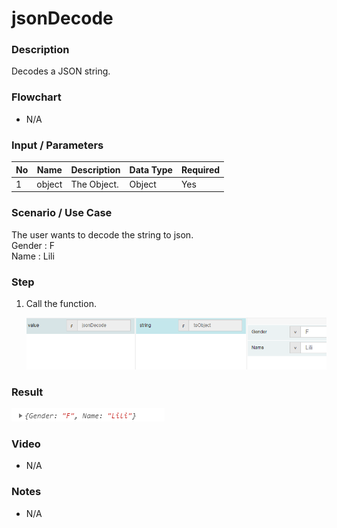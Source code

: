 ﻿# jsonDecode


### Description

Decodes a JSON string.

### Flowchart

- N/A 

### Input / Parameters

| No | Name | Description | Data Type | Required |
| ------ | ------ | ------ |------ | ------ |
| 1 | object | The Object. | Object | Yes  |

### Scenario / Use Case

The user wants to decode the string to json.
<br>
Gender : F<br />
Name : Lili<br />

### Step

1. Call the function.

   ![](../../../../document/function/Conversion/jsonDecode/jsonDecode-step-1.png?raw=true)
   
### Result

![](../../../../document/function/Conversion/jsonDecode/jsonDecode-result-1.png?raw=true)
   
### Video

- N/A

<!--[![Video](http://i.imgur.com/Ot5DWAW.png)](https://youtu.be/StTqXEQ2l-Y?t=35s)-->

### Notes

- N/A